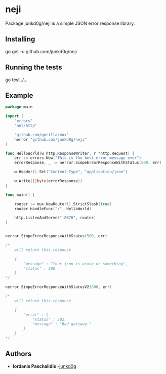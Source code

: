 # neji

Package junkd0g/neji is a simple JSON error response library.

## Installing

go get -u github.com/junkd0g/neji

## Running the tests

go test ./...

## Example

```go
package main

import (
	"errors"
	"net/http"

	"github.com/gorilla/mux"
	nerror "github.com/junkd0g/neji"
)

func HelloWorld(w http.ResponseWriter, r *http.Request) {
	err := errors.New("This is the best error message ever")
	errorResponse, _ := nerror.SimpeErrorResponseWithStatus(500, err)

	w.Header().Set("Content-Type", "application/json")

	w.Write([]byte(errorResponse))
}

func main() {

	router := mux.NewRouter().StrictSlash(true)
	router.HandleFunc("/", HelloWorld)

	http.ListenAndServe(":8076", router)
}

```

```go

nerror.SimpeErrorResponseWithStatus(500, err)

/*
	will return this response

	{
		"message" : "Your json is wrong or something",
		"status" : 500
	}
*/

nerror.SimpeErrorResponseWithStatusV2(500, err)

/*
	will return this response

	{
		"error" : {
			"status" : 502,
			"message" : "Bad gateway."
  		}
	}
*/

```

## Authors

* **Iordanis Paschalidis** -[junkd0g](https://github.com/junkd0g)